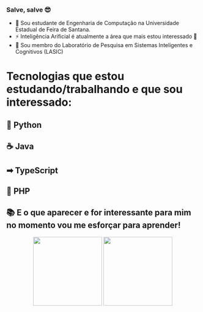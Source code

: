 ### Salve, salve 😎

- 💬 Sou estudante de Engenharia de Computação na Universidade Estadual de Feira de Santana.
- ⚡ Inteligência Arificial é atualmente a área que mais estou interessado 🎯
- 🔬 Sou membro do Laboratório de Pesquisa em Sistemas Inteligentes e Cognitivos (LASIC) 

# Tecnologias que estou estudando/trabalhando e que sou interessado:

## 🐍 Python
## ☕ Java
## ➡ TypeScript
## 🐘 PHP
## 📚 E o que aparecer e for interessante para mim no momento vou me esforçar para aprender!


<!--
**JoSGomes/JoSGomes** is a ✨ _special_ ✨ repository because its `README.md` (this file) appears on your GitHub profile.

Here are some ideas to get you started:

- 🔭 I’m currently working on ...
- 🌱 I’m currently learning ...
- 👯 I’m looking to collaborate on ...
- 🤔 I’m looking for help with ...
- 💬 Ask me about ...
- 📫 How to reach me: ...
- 😄 Pronouns: ...
- ⚡ Fun fact: ...
-->

<div align="center">
  <img height="180em" src="https://github-readme-stats.vercel.app/api/top-langs/?username=JoSGomes&layout=compact&theme=cobalt"> 
  <img height="180em" src="https://github-readme-streak-stats.herokuapp.com?user=JoSGomes&theme=cobalt"> 
</div>
